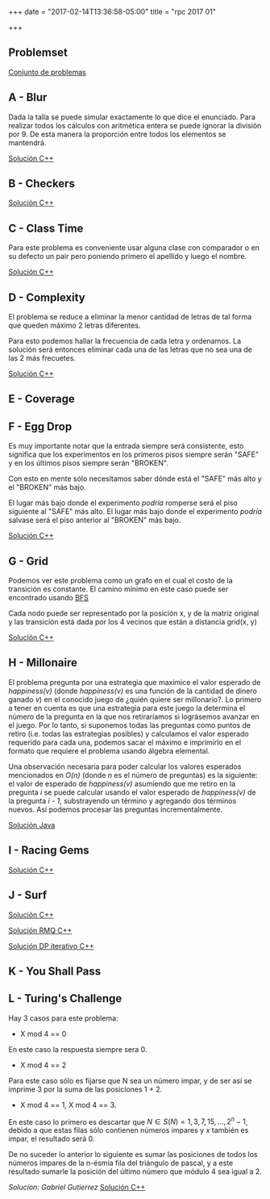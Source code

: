 +++
date = "2017-02-14T13:36:58-05:00"
title = "rpc 2017 01"

+++

## Problemset

[Conjunto de problemas](https://github.com/pin3da/Programming-contest/blob/master/solved/Others/RPC-2017-01/problems.pdf)

## A - Blur

Dada la talla se puede simular exactamente lo que dice el enunciado.
Para realizar todos los cálculos con aritmética entera se puede
ignorar la división por 9. De esta manera la proporción entre todos
los elementos se mantendrá.

[Solución C++](https://github.com/pin3da/Programming-contest/blob/master/solved/Others/RPC-2017-01/A.cc)

## B - Checkers
[Solución C++](https://github.com/Yefri97/Competitive-Programming/blob/master/RPC/2017/01st%20Contest/B.cc)

## C - Class Time

Para este problema es conveniente usar alguna clase con comparador o en su defecto
un pair pero poniendo primero el apellido y luego el nombre.

[Solución C++](https://github.com/pin3da/Programming-contest/blob/master/solved/Others/RPC-2017-01/C.cc)

## D - Complexity

El problema se reduce a eliminar la menor cantidad de letras de tal forma que
queden máximo 2 letras diferentes.

Para esto podemos hallar la frecuencia de cada letra y ordenamos. La solución
será entonces eliminar cada una de las letras que no sea una de las 2 más frecuetes.

[Solución C++](https://github.com/pin3da/Programming-contest/blob/master/solved/Others/RPC-2017-01/D.cc)

## E - Coverage


## F - Egg Drop

Es muy importante notar que la entrada siempre será consistente, esto significa que los experimentos
en los primeros pisos siempre serán "SAFE" y en los últimos pisos siempre serán "BROKEN".

Con esto en mente sólo necesitamos saber dónde está el "SAFE" más alto y el "BROKEN" más bajo.

El lugar más bajo donde el experimento *podría* romperse será el piso siguiente al "SAFE" más alto.
El lugar más bajo donde el experimento *podría* salvase será el piso anterior al "BROKEN" más bajo.

[Solución C++](https://github.com/pin3da/Programming-contest/blob/master/solved/Others/RPC-2017-01/F.cc)

## G - Grid

Podemos ver este problema como un grafo en el cual el costo de la transición es constante. El camino
mínimo en este caso puede ser encontrado usando [BFS](https://en.wikipedia.org/wiki/Breadth-first_search)

Cada nodo puede ser representado por la posición x, y de la matriz original y las transición está dada
por los 4 vecinos que están a distancia grid(x, y)

[Solución C++](https://github.com/pin3da/Programming-contest/blob/master/solved/Others/RPC-2017-01/G.cc)

## H - Millonaire

El problema pregunta por una estrategia que maximice el valor esperado de *happiness(v)* (donde *happiness(v)* es una función de la cantidad de dinero ganado *v*) en el conocido juego de ¿quién quiere ser millonario?. Lo primero a tener en cuenta es que una estrategia para este juego la determina el número de la pregunta en la que nos retiraríamos si lográsemos avanzar en el juego. Por lo tanto, si suponemos todas las preguntas como puntos de retiro (i.e. todas las estrategias posibles) y calculamos el valor esperado requerido para cada una, podemos sacar el máximo e imprimirlo en el formato que requiere el problema usando álgebra elemental.

Una observación necesaria para poder calcular los valores esperados mencionados en *O(n)* (donde *n* es el número de preguntas) es la siguiente: el valor de esperado de *happiness(v)* asumiendo que me retiro en la pregunta *i* se puede calcular usando el valor esperado de *happiness(v)* de la pregunta *i - 1*, substrayendo un término y agregando dos términos nuevos. Así podemos procesar las preguntas incrementalmente.

[Solución Java](https://github.com/madxmad/utp-deprecared/blob/master/RPC-2017-01/millionaire.java)

## I - Racing Gems
[Solución C++](https://github.com/madxmad/utp-deprecared/blob/master/RPC-2017-01/I.cpp)

## J - Surf
[Solución C++](https://github.com/madxmad/utp-deprecared/blob/master/RPC-2017-01/J.cpp)

[Solución RMQ C++](https://github.com/pin3da/Programming-contest/blob/master/solved/Others/RPC-2017-01/J.cc)

[Solución DP iterativo C++](https://github.com/Yefri97/Competitive-Programming/blob/master/RPC/2017/01st%20Contest/J.cc)

## K - You Shall Pass

## L - Turing's Challenge

Hay 3 casos para este problema:

- X mod 4 == 0

En este caso la respuesta siempre sera 0.

- X mod 4 == 2

Para este caso sólo es fijarse que N sea un número impar, y de ser así se imprime 3 por la suma
de las posiciones 1 + 2.

- X mod 4 == 1, X mod 4 == 3.

En este caso lo primero es descartar que $N \in S(N) = {1, 3, 7, 15, ..., 2^{n} - 1}$, debido
a que estas filas sólo contienen números impares y $x$ también es impar, el resultado será 0.

De no suceder lo anterior lo siguiente es sumar las posiciones de todos los números impares
de la n-ésmia fila del triángulo de pascal, y a este resultado sumarle la posición del
último número que módulo 4 sea igual a 2.

*Solucion: Gabriel Gutierrez*
[Solución C++](https://github.com/pin3da/Programming-contest/blob/master/solved/Others/RPC-2017-01/L.cc)
